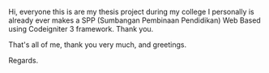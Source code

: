 Hi, everyone this is are my thesis project during my college I personally is already ever makes a SPP (Sumbangan Pembinaan Pendidikan) Web Based using Codeigniter 3 framework. Thank you. 

That's all of me, thank you very much, and greetings. 


Regards.

